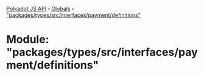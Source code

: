 [Polkadot JS API](../README.md) › [Globals](../globals.md) › ["packages/types/src/interfaces/payment/definitions"](_packages_types_src_interfaces_payment_definitions_.md)

# Module: "packages/types/src/interfaces/payment/definitions"


